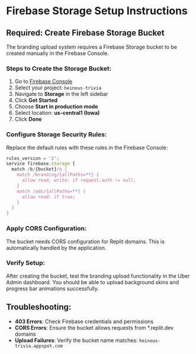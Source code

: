 # Firebase Storage Setup Instructions

## Required: Create Firebase Storage Bucket

The branding upload system requires a Firebase Storage bucket to be created manually in the Firebase Console.

### Steps to Create the Storage Bucket:

1. Go to [Firebase Console](https://console.firebase.google.com/)
2. Select your project: `heinous-trivia`
3. Navigate to **Storage** in the left sidebar
4. Click **Get Started**
5. Choose **Start in production mode**
6. Select location: **us-central1 (Iowa)**
7. Click **Done**

### Configure Storage Security Rules:

Replace the default rules with these rules in the Firebase Console:

```javascript
rules_version = '2';
service firebase.storage {
  match /b/{bucket}/o {
    match /branding/{allPaths=**} {
      allow read, write: if request.auth != null;
    }
    match /ads/{allPaths=**} {
      allow read: if true;
    }
  }
}
```

### Apply CORS Configuration:

The bucket needs CORS configuration for Replit domains. This is automatically handled by the application.

### Verify Setup:

After creating the bucket, test the branding upload functionality in the Uber Admin dashboard. You should be able to upload background skins and progress bar animations successfully.

## Troubleshooting:

- **403 Errors**: Check Firebase credentials and permissions
- **CORS Errors**: Ensure the bucket allows requests from *.replit.dev domains
- **Upload Failures**: Verify the bucket name matches: `heinous-trivia.appspot.com`